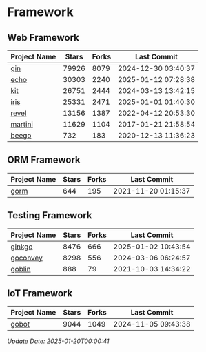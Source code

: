# Framework

## Web Framework
| Project Name | Stars | Forks | Last Commit |
| ------------ | ----- | ----- | ----------- |
| [gin](https://github.com/gin-gonic/gin) | 79926 | 8079 | 2024-12-30 03:40:37 |
| [echo](https://github.com/labstack/echo) | 30303 | 2240 | 2025-01-12 07:28:38 |
| [kit](https://github.com/go-kit/kit) | 26751 | 2444 | 2024-03-13 13:42:15 |
| [iris](https://github.com/kataras/iris) | 25331 | 2471 | 2025-01-01 01:40:30 |
| [revel](https://github.com/revel/revel) | 13156 | 1387 | 2022-04-12 20:53:30 |
| [martini](https://github.com/go-martini/martini) | 11629 | 1104 | 2017-01-21 21:58:54 |
| [beego](https://github.com/astaxie/beego) | 732 | 183 | 2020-12-13 11:36:23 |

## ORM Framework
| Project Name | Stars | Forks | Last Commit |
| ------------ | ----- | ----- | ----------- |
| [gorm](https://github.com/jinzhu/gorm) | 644 | 195 | 2021-11-20 01:15:37 |

## Testing Framework
| Project Name | Stars | Forks | Last Commit |
| ------------ | ----- | ----- | ----------- |
| [ginkgo](https://github.com/onsi/ginkgo) | 8476 | 666 | 2025-01-02 10:43:54 |
| [goconvey](https://github.com/smartystreets/goconvey) | 8298 | 556 | 2024-03-06 06:24:57 |
| [goblin](https://github.com/franela/goblin) | 888 | 79 | 2021-10-03 14:34:22 |

## IoT Framework
| Project Name | Stars | Forks | Last Commit |
| ------------ | ----- | ----- | ----------- |
| [gobot](https://github.com/hybridgroup/gobot) | 9044 | 1049 | 2024-11-05 09:43:38 |

*Update Date: 2025-01-20T00:00:41*